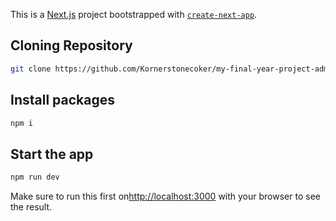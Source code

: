 This is a [Next.js](https://nextjs.org/) project bootstrapped with [`create-next-app`](https://github.com/vercel/next.js/tree/canary/packages/create-next-app).

## Cloning Repository

```bash
git clone https://github.com/Kornerstonecoker/my-final-year-project-admin.git
```

## Install packages

```bash
npm i
```

## Start the app


```bash
npm run dev
```



Make sure to run this first on[http://localhost:3000](http://localhost:3000) with your browser to see the result.


